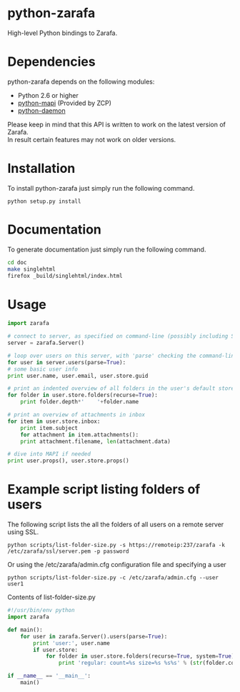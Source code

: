 # python-zarafa
High-level Python bindings to Zarafa.

# Dependencies
python-zarafa depends on the following modules:

* Python 2.6 or higher
* [python-mapi](http://download.zarafa.com/community/final/7.1/7.1.9-44333/) (Provided by ZCP)
* [python-daemon](https://pypi.python.org/pypi/python-daemon/)

Please keep in mind that this API is written to work on the latest version of Zarafa.  
In result certain features may not work on older versions.

# Installation
To install python-zarafa just simply run the following command.

    python setup.py install

# Documentation
To generate documentation just simply run the following command.

```bash
cd doc
make singlehtml
firefox _build/singlehtml/index.html
```

# Usage

```python
import zarafa

# connect to server, as specified on command-line (possibly including SSL info) or via defaults
server = zarafa.Server()

# loop over users on this server, with 'parse' checking the command-line for specific user names
for user in server.users(parse=True):
# some basic user info
print user.name, user.email, user.store.guid

# print an indented overview of all folders in the user's default store
for folder in user.store.folders(recurse=True):
    print folder.depth*'    '+folder.name

# print an overview of attachments in inbox
for item in user.store.inbox:
    print item.subject
    for attachment in item.attachments():
	print attachment.filename, len(attachment.data)

# dive into MAPI if needed
print user.props(), user.store.props()
```

# Example script listing folders of users
The following script lists the all the folders of all users on a remote server using SSL.

    python scripts/list-folder-size.py -s https://remoteip:237/zarafa -k /etc/zarafa/ssl/server.pem -p password

Or using the /etc/zarafa/admin.cfg configuration file and specifying a user

    python scripts/list-folder-size.py -c /etc/zarafa/admin.cfg --user user1

Contents of list-folder-size.py

```python
#!/usr/bin/env python
import zarafa

def main():
    for user in zarafa.Server().users(parse=True):
        print 'user:', user.name
        if user.store:
            for folder in user.store.folders(recurse=True, system=True):
                print 'regular: count=%s size=%s %s%s' % (str(folder.count).ljust(8), str(folder.size).ljust(10), folder.depth*'    ', folder.name)

if __name__ == '__main__':
    main()
```
